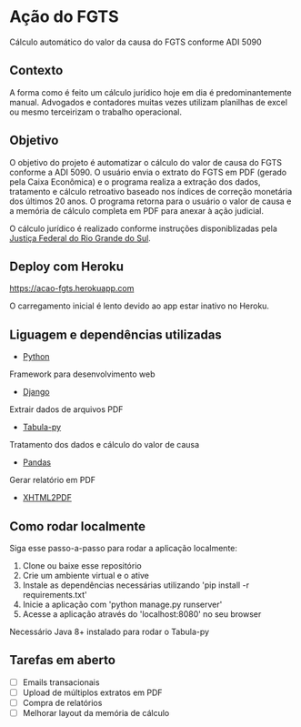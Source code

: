 # Ação do FGTS

Cálculo automático do valor da causa do FGTS conforme ADI 5090

## Contexto
A forma como é feito um cálculo jurídico hoje em dia é predominantemente manual. Advogados e contadores muitas vezes utilizam planilhas de excel ou mesmo terceirizam o trabalho operacional. 

## Objetivo

O objetivo do projeto é automatizar o cálculo do valor de causa do FGTS conforme a ADI 5090. O usuário envia o extrato do FGTS em PDF (gerado pela Caixa Econômica) e o programa realiza a extração dos dados, tratamento e cálculo retroativo baseado nos índices de correção monetária dos últimos 20 anos. O programa retorna para o usuário o valor de causa e a memória de cálculo completa em PDF para anexar à ação judicial.

O cálculo jurídico é realizado conforme instruções disponiblizadas pela [Justiça Federal do Rio Grande do Sul](https://www2.jfrs.jus.br/fgts-net-2/).

## Deploy com Heroku

https://acao-fgts.herokuapp.com

O carregamento inicial é lento devido ao app estar inativo no Heroku.

## Liguagem e dependências utilizadas
- [Python](https://www.python.org/)

Framework para desenvolvimento web
- [Django](https://www.djangoproject.com/)

Extrair dados de arquivos PDF
- [Tabula-py](https://pypi.org/project/tabula-py/)

Tratamento dos dados e cálculo do valor de causa
- [Pandas](https://pandas.pydata.org/)

Gerar relatório em PDF
- [XHTML2PDF](https://github.com/xhtml2pdf/xhtml2pdf)

## Como rodar localmente

Siga esse passo-a-passo para rodar a aplicação localmente:

1. Clone ou baixe esse repositório
2. Crie um ambiente virtual e o ative
3. Instale as dependências necessárias utilizando 'pip install -r requirements.txt'
4. Inicie a aplicação com 'python manage.py runserver'
5. Acesse a aplicação através do 'localhost:8080' no seu browser

Necessário Java 8+ instalado para rodar o Tabula-py

## Tarefas em aberto
- [ ] Emails transacionais
- [ ] Upload de múltiplos extratos em PDF
- [ ] Compra de relatórios
- [ ] Melhorar layout da memória de cálculo

